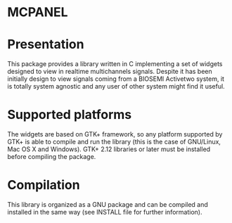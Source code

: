 # MCPANEL


Presentation
============

This package provides a library written in C implementing a set of widgets
designed to view in realtime multichannels signals. Despite it has been
initially design to view signals coming from a BIOSEMI Activetwo system, it
is totally system agnostic and any user of other system might find it
useful.


Supported platforms
===================

The widgets are based on GTK+ framework, so any platform supported by GTK+
is able to compile and run the library (this is the case of GNU/Linux,
Mac OS X and Windows). GTK+ 2.12 libraries or later must be installed before
compiling the package.


Compilation
===========

This library is organized as a GNU package and can be compiled and
installed in the same way (see INSTALL file for further information).

